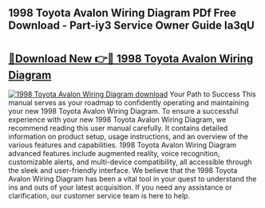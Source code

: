 ## 1998 Toyota Avalon Wiring Diagram PDf Free Download - Part-iy3 Service Owner Guide Ia3qU

# <h2><a href="http://dfu3vy.blite.top/?on=1998+Toyota+Avalon+Wiring+Diagram">🔗Download New 👉🔴 1998 Toyota Avalon Wiring Diagram</a></h2>

[![1998 Toyota Avalon Wiring Diagram download](https://i.imgur.com/lujVjoI.png)](http://dfu3vy.blite.top/?on=1998+Toyota+Avalon+Wiring+Diagram)
Your Path to Success This manual serves as your roadmap to confidently operating and maintaining your new 1998 Toyota Avalon Wiring Diagram. To ensure a successful experience with your new 1998 Toyota Avalon Wiring Diagram, we recommend reading this user manual carefully. It contains detailed information on product setup, usage instructions, and an overview of the various features and capabilities. 1998 Toyota Avalon Wiring Diagram advanced features include augmented reality, voice recognition, customizable alerts, and multi-device compatibility, all accessible through the sleek and user-friendly interface. We believe that the 1998 Toyota Avalon Wiring Diagram has been a vital tool in your quest to understand the ins and outs of your latest acquisition. If you need any assistance or clarification, our customer service team is here to help.
